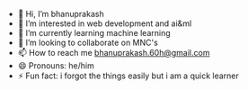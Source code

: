 - 👋 Hi, I’m bhanuprakash
- 👀 I’m interested in web development and ai&ml
- 🌱 I’m currently learning machine learning
- 💞️ I’m looking to collaborate on MNC's
- 📫 How to reach me bhanuprakash.60h@gmail.com
- 😄 Pronouns: he/him
- ⚡ Fun fact: i forgot the things easily but i am a quick learner

<!---
Bhanu1213/Bhanu1213 is a ✨ special ✨ repository because its `README.md` (this file) appears on your GitHub profile.
You can click the Preview link to take a look at your changes.
--->
